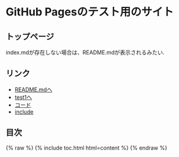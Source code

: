 # GitHub Pagesのテスト用のサイト

## トップページ
 index.mdが存在しない場合は、README.mdが表示されるみたい.
 
## リンク
 - [README.mdへ](README) 
 - [test1へ](test1)
 - [コード](test2)
 - [include](test3)

## 目次
{% raw %}
{% include toc.html html=content %}
{% endraw %}
